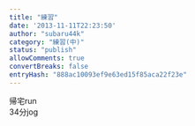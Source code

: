 ```yaml
---
title: "練習"
date: '2013-11-11T22:23:50'
author: "subaru44k"
category: "練習(中)"
status: "publish"
allowComments: true
convertBreaks: false
entryHash: "888ac10093ef9e63ed15f85aca22f23e"
---
```

帰宅run<br>
34分jog
